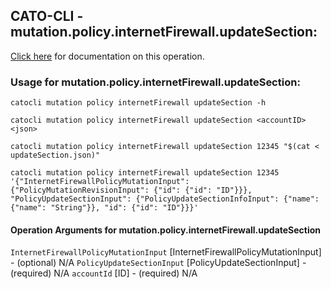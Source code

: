 
## CATO-CLI - mutation.policy.internetFirewall.updateSection:
[Click here](https://api.catonetworks.com/documentation/#mutation-updateSection) for documentation on this operation.

### Usage for mutation.policy.internetFirewall.updateSection:

`catocli mutation policy internetFirewall updateSection -h`

`catocli mutation policy internetFirewall updateSection <accountID> <json>`

`catocli mutation policy internetFirewall updateSection 12345 "$(cat < updateSection.json)"`

`catocli mutation policy internetFirewall updateSection 12345 '{"InternetFirewallPolicyMutationInput": {"PolicyMutationRevisionInput": {"id": {"id": "ID"}}}, "PolicyUpdateSectionInput": {"PolicyUpdateSectionInfoInput": {"name": {"name": "String"}}, "id": {"id": "ID"}}}'`

#### Operation Arguments for mutation.policy.internetFirewall.updateSection ####
`InternetFirewallPolicyMutationInput` [InternetFirewallPolicyMutationInput] - (optional) N/A 
`PolicyUpdateSectionInput` [PolicyUpdateSectionInput] - (required) N/A 
`accountId` [ID] - (required) N/A 
